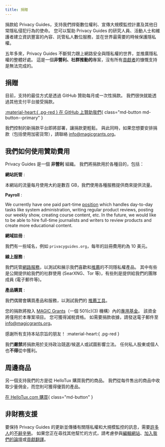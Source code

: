 ```yaml
---
title: 捐贈
---
```


<!-- markdownlint-disable MD036 -->
捐款給 Privacy Guides，支持我們捍衛數位權利、宣傳大規模監控計畫及其他日常隱私侵犯行為的使命。 您可以幫助 Privacy Guides 的研究人員、活動人士和維護者建立資訊豐富的內容、託管私人數位服務，並在世界最需要的時候保護隱私權。

五年多來，Privacy Guides 不斷努力跟上網路安全與隱私權的世界，並推廣隱私權的整體好處。 這是一個**非營利、社群推動的**專案，沒有所有[貢獻者](contributors.md)的慷慨支持是無法完成的。

## 捐贈

目前，支持的最佳方式是透過 GitHub 贊助每月或一次性捐款。 我們很快就能透過其他支付平台接受捐款。

[:material-heart:{ .pg-red } 在 GitHub 上贊助我們](https://github.com/sponsors/privacyguides){ class="md-button md-button--primary" }

我們控制的新捐款平台即將部署，讓捐款更輕鬆。 與此同時，如果您想要安排捐款（包括使用加密貨幣），請聯絡 [info@magicgrants.org](mailto:info@magicgrants.org)。

## 我們如何使用贊助費用

Privacy Guides 是一個 **非營利** 組織。 我們將捐款用於各種目的，包括：

**網站託管**
:

本網站的流量每月使用大約是數百 GB，我們使用各種服務提供商來提供流量。

**Payroll**
:

We currently have one paid part-time [position](../about.md#staff) which handles day-to-day tasks like system administration, writing regular product reviews, posting our weekly show, creating course content, etc. In the future, we would like to be able to hire full-time journalists and writers to review products and create more educational content.

**網域註冊**
:

我們有一些域名，例如 `privacyguides.org`，每年的註冊費用約為 10 美元。

**線上服務**
:

我們託管[網路服務](services.md)，以測試和展示我們喜歡和[推薦](../tools.md)的不同隱私權產品。 其中有些是公開提供給我們的社群使用 (SearXNG、Tor 等)，有些則是提供給我們的團隊成員 (電子郵件等)。

**產品購買**
:

我們偶爾會購買產品和服務，以測試我們的 [推薦工具](../tools.md)。

您的捐款將撥入 [MAGIC Grants](https://magicgrants.org)（一個 501(c)(3) 機構）內的[專用基金](https://magicgrants.org/funds/privacy_guides)。 該資金將僅用於本專案項目。 您可獲得減稅資格。 如需要捐款收據，請發送電子郵件至 <info@magicgrants.org>。

感謝所有支持本站宗旨的朋友！ :material-heart:{ .pg-red }

我們**嚴禁**將捐款用於支持政治競選/候選人或試圖影響立法。 任何私人股東或個人也**不得**從中獲利。

## 周邊商品

另一個支持我們的方是從 HelloTux 購買我們的商品。 我們從每件售出的商品中收取少量佣金，而您則可獲得優質的產品。

[在 HelloTux.com 購買](https://hellotux.com/privacyguides){ class="md-button" }

## 非財務支援

要保持 Privacy Guides 的更新並傳播有關隱私權和大規模監控的訊息，需要[許多人](contributors.md)的[不辭辛勞](https://github.com/privacyguides/privacyguides.org/pulse/monthly)。 如果您正在尋找其他幫忙的方式，請考慮參與[編輯網站](https://github.com/privacyguides/privacyguides.org)、[加入我們的論壇](https://discuss.privacyguides.net)或[貢獻翻譯](https://crowdin.com/project/privacyguides)。
